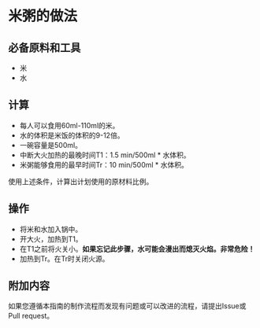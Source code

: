 # 米粥的做法

## 必备原料和工具

* 米
* 水

## 计算

* 每人可以食用60ml-110ml的米。
* 水的体积是米饭的体积的9-12倍。
* 一碗容量是500ml。
* 中断大火加热的最晚时间T1：1.5 min/500ml * 水体积。
* 米粥能够食用的最早时间Tr：10 min/500ml * 水体积。

使用上述条件，计算出计划使用的原材料比例。

## 操作

* 将米和水加入锅中。
* 开大火，加热到T1。
* 在T1之前将火关小。**如果忘记此步骤，水可能会漫出而熄灭火焰。非常危险！**
* 加热到Tr。在Tr时关闭火源。

## 附加内容

如果您遵循本指南的制作流程而发现有问题或可以改进的流程，请提出Issue或Pull request。
